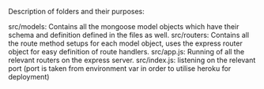 Description of folders and their purposes:

src/models: Contains all the mongoose model objects which have their schema and definition defined in the files as well.
src/routers: Contains all the route method setups for each model object, uses the express router object for easy definition of route handlers.
src/app.js: Running of all the relevant routers on the express server.
src/index.js: listening on the relevant port (port is taken from environment var in order to utilise heroku for deployment)